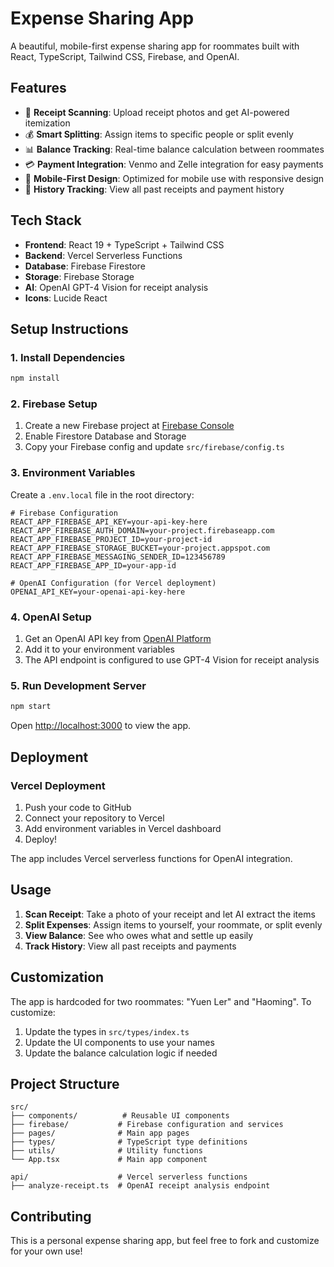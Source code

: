 # Expense Sharing App

A beautiful, mobile-first expense sharing app for roommates built with React, TypeScript, Tailwind CSS, Firebase, and OpenAI.

## Features

- 📸 **Receipt Scanning**: Upload receipt photos and get AI-powered itemization
- 💰 **Smart Splitting**: Assign items to specific people or split evenly
- 📊 **Balance Tracking**: Real-time balance calculation between roommates
- 💳 **Payment Integration**: Venmo and Zelle integration for easy payments
- 📱 **Mobile-First Design**: Optimized for mobile use with responsive design
- 📜 **History Tracking**: View all past receipts and payment history

## Tech Stack

- **Frontend**: React 19 + TypeScript + Tailwind CSS
- **Backend**: Vercel Serverless Functions
- **Database**: Firebase Firestore
- **Storage**: Firebase Storage
- **AI**: OpenAI GPT-4 Vision for receipt analysis
- **Icons**: Lucide React

## Setup Instructions

### 1. Install Dependencies

```bash
npm install
```

### 2. Firebase Setup

1. Create a new Firebase project at [Firebase Console](https://console.firebase.google.com/)
2. Enable Firestore Database and Storage
3. Copy your Firebase config and update `src/firebase/config.ts`

### 3. Environment Variables

Create a `.env.local` file in the root directory:

```env
# Firebase Configuration
REACT_APP_FIREBASE_API_KEY=your-api-key-here
REACT_APP_FIREBASE_AUTH_DOMAIN=your-project.firebaseapp.com
REACT_APP_FIREBASE_PROJECT_ID=your-project-id
REACT_APP_FIREBASE_STORAGE_BUCKET=your-project.appspot.com
REACT_APP_FIREBASE_MESSAGING_SENDER_ID=123456789
REACT_APP_FIREBASE_APP_ID=your-app-id

# OpenAI Configuration (for Vercel deployment)
OPENAI_API_KEY=your-openai-api-key-here
```

### 4. OpenAI Setup

1. Get an OpenAI API key from [OpenAI Platform](https://platform.openai.com/)
2. Add it to your environment variables
3. The API endpoint is configured to use GPT-4 Vision for receipt analysis

### 5. Run Development Server

```bash
npm start
```

Open [http://localhost:3000](http://localhost:3000) to view the app.

## Deployment

### Vercel Deployment

1. Push your code to GitHub
2. Connect your repository to Vercel
3. Add environment variables in Vercel dashboard
4. Deploy!

The app includes Vercel serverless functions for OpenAI integration.

## Usage

1. **Scan Receipt**: Take a photo of your receipt and let AI extract the items
2. **Split Expenses**: Assign items to yourself, your roommate, or split evenly
3. **View Balance**: See who owes what and settle up easily
4. **Track History**: View all past receipts and payments

## Customization

The app is hardcoded for two roommates: "Yuen Ler" and "Haoming". To customize:

1. Update the types in `src/types/index.ts`
2. Update the UI components to use your names
3. Update the balance calculation logic if needed

## Project Structure

```
src/
├── components/          # Reusable UI components
├── firebase/           # Firebase configuration and services
├── pages/              # Main app pages
├── types/              # TypeScript type definitions
├── utils/              # Utility functions
└── App.tsx             # Main app component

api/                    # Vercel serverless functions
├── analyze-receipt.ts  # OpenAI receipt analysis endpoint
```

## Contributing

This is a personal expense sharing app, but feel free to fork and customize for your own use!

